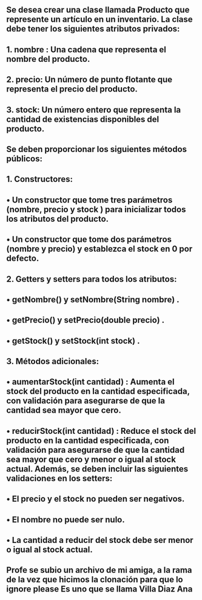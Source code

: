 ## Se desea crear una clase llamada Producto que represente un artículo en un inventario. La clase debe tener los siguientes atributos privados:
## 1. nombre : Una cadena que representa el nombre del producto.
## 2. precio: Un número de punto flotante que representa el precio del producto.
## 3. stock: Un número entero que representa la cantidad de existencias disponibles del producto.
## Se deben proporcionar los siguientes métodos públicos:
## 1. Constructores:
## • Un constructor que tome tres parámetros (nombre, precio y stock ) para inicializar todos los atributos del producto.
## • Un constructor que tome dos parámetros (nombre y precio) y establezca el stock en 0 por defecto.
## 2. Getters y setters para todos los atributos:
## • getNombre() y setNombre(String nombre) .
## • getPrecio() y setPrecio(double precio) .
## • getStock() y setStock(int stock) .
## 3. Métodos adicionales:
## • aumentarStock(int cantidad) : Aumenta el stock del producto en la cantidad especificada, con validación para asegurarse de que la cantidad sea mayor que cero.
## • reducirStock(int cantidad) : Reduce el stock del producto en la cantidad especificada, con validación para asegurarse de que la cantidad sea mayor que cero y menor o igual al stock actual. Además, se deben incluir las siguientes validaciones en los setters:
## • El precio y el stock no pueden ser negativos.
## • El nombre no puede ser nulo.
## • La cantidad a reducir del stock debe ser menor o igual al stock actual.


## Profe se subio un archivo de mi amiga, a la rama de la vez que hicimos la clonación para que lo ignore please Es uno que se llama Villa Diaz Ana